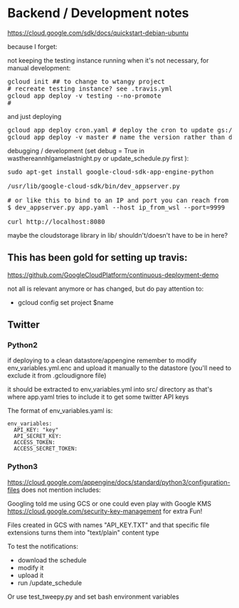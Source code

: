 Backend / Development notes
===========================

https://cloud.google.com/sdk/docs/quickstart-debian-ubuntu

because I forget:

not keeping the testing instance running when it's not necessary, for manual development:
<pre>
gcloud init ## to change to wtangy project
# recreate testing instance? see .travis.yml
gcloud app deploy -v testing --no-promote
# 
</pre>
and just deploying
<pre>
gcloud app deploy cron.yaml # deploy the cron to update gs:/bucket/schedule which is a JSON
gcloud app deploy -v master # name the version rather than dynamic to not hit the limit
</pre>

debugging / development (set debug = True in wasthereannhlgamelastnight.py or update_schedule.py first ):

<pre>
sudo apt-get install google-cloud-sdk-app-engine-python

/usr/lib/google-cloud-sdk/bin/dev_appserver.py

# or like this to bind to an IP and port you can reach from outside WSL
$ dev_appserver.py app.yaml --host ip_from_wsl --port=9999

curl http://localhost:8080
</pre>

maybe the cloudstorage library in lib/ shouldn't/doesn't have to be in here?

## This has been gold for setting up travis:

https://github.com/GoogleCloudPlatform/continuous-deployment-demo

not all is relevant anymore or has changed, but do pay attention to:
 - gcloud config set project $name
## Twitter

### Python2

if deploying to a clean datastore/appengine remember to modify env_variables.yml.enc and upload it manually to the datastore (you'll need to exclude it from .gcloudignore file)

it should be extracted to env_variables.yml into src/ directory as that's where app.yaml tries to include it to get some twitter API keys

The format of env_variables.yaml is:

```
env_variables:
  API_KEY: "key"
  API_SECRET_KEY:
  ACCESS_TOKEN:
  ACCESS_SECRET_TOKEN:
```

### Python3

https://cloud.google.com/appengine/docs/standard/python3/configuration-files does not mention includes: 

Googling told me using GCS or one could even play with Google KMS https://cloud.google.com/security-key-management for extra Fun!

Files created in GCS with names "API_KEY.TXT" and that specific file extensions turns them into "text/plain" content type

To test the notifications:
- download the schedule
- modify it
- upload it
- run /update_schedule

Or use test_tweepy.py and set bash environment variables
